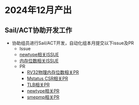 # 2024年12月产出
## Sail/ACT协助开发工作
- 协助组员进行Sail/ACT开发，自动化组本月提交以下issue及PR
  -  Issue
    - [newtype相关ISSUE](https://github.com/riscv/sail-riscv/issues/434)
    - [内存位数相关ISSUE](https://github.com/rems-project/sail/issues/819)
  - PR
    - [RV32物理内存位数相关PR](https://github.com/riscv/sail-riscv/pull/641)
    - [Mstatus CSR相关PR](https://github.com/riscv/sail-riscv/pull/652#issuecomment-2556427171)
    - [TLB相关PR](https://github.com/riscv/sail-riscv/pull/654)
    - [newtype相关PR](https://github.com/riscv/sail-riscv/pull/615)
    - [smepmp相关PR](https://github.com/riscv/sail-riscv/pull/601)
